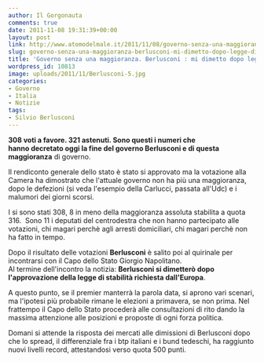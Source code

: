 ```yaml
---
author: Il Gorgonauta
comments: true
date: 2011-11-08 19:31:39+00:00
layout: post
link: http://www.atomodelmale.it/2011/11/08/governo-senza-una-maggioranza-berlusconi-mi-dimetto-dopo-legge-di-stabilita/
slug: governo-senza-una-maggioranza-berlusconi-mi-dimetto-dopo-legge-di-stabilita
title: 'Governo senza una maggioranza. Berlusconi : mi dimetto dopo legge di stabilità.'
wordpress_id: 10813
image: uploads/2011/11/Berlusconi-5.jpg
categories:
- Governo
- Italia
- Notizie
tags:
- Silvio Berlusconi
---
```


**308 **voti a favore. 321 astenuti. Sono questi i numeri che hanno decretato oggi la fine del governo Berlusconi e di questa** maggioranza** di governo.

Il rendiconto generale dello stato è stato si approvato ma la votazione alla Camera ha dimostrato che l'attuale governo non ha più una maggioranza, dopo le defezioni (si veda l'esempio della Carlucci, passata all'Udc) e i malumori dei giorni scorsi.

I si sono stati 308, 8 in meno della maggioranza assoluta stabilita a quota 316.  Sono 11 i deputati del centrodestra che non hanno partecipato alle votazioni, chi magari perchè agli arresti domiciliari, chi magari perchè non ha fatto in tempo.

Dopo il risultato delle votazioni **Berlusconi** è salito poi al quirinale per incontrarsi con il Capo dello Stato Giorgio Napolitano. Al termine dell'incontro la notizia: **Berlusconi si dimetterò dopo l'approvazione della legge di stabilità richiesta dall'Europa**.

A questo punto, se il premier manterrà la parola data, si aprono vari scenari, ma l'ipotesi più probabile rimane le elezioni a primavera, se non prima. Nel frattempo il Capo dello Stato procederà alle consultazioni di rito dando la massima attenzione alle posizioni e proposte di ogni forza politica.

Domani si attende la risposta dei mercati alle dimissioni di Berlusconi dopo che lo spread, il differenziale fra i btp italiani e i bund tedeschi, ha raggiunto nuovi livelli record, attestandosi verso quota 500 punti.

